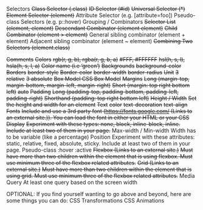 Selectors
    ~~Class Selector (.class)~~
    ~~ID Selector (#id)~~
    ~~Universal Selector (*)~~
    ~~Element Selector (element)~~
    Attribute Selector (e.g. [attribute=foo])
    Pseudo-class Selectors (e.g. p::hover)
    Grouping / Combinators
        ~~Selector List (element, element)~~
        ~~Descendant Combinator (element element)~~
        ~~Child Combinator (element > element)~~
        General sibling combinator (element + element)
        Adjacent sibling combinator (element ~ element)
        ~~Combining Two Selectors (element.class)~~

~~Comments~~
~~Colors~~
    ~~rgb(r, g, b), rgba(r, g, b, a)~~
    ~~#FFF, #FFFFFF~~
    ~~hsl(h, s, l),  hsla(h, s, l, a)~~
    ~~Color name (i.e ‘green’)~~
~~Backgrounds~~
    ~~background-color~~
~~Borders~~
    ~~border-style~~
    ~~Border-color~~
    ~~border-width~~
    ~~border-radius~~
~~Unit~~
    ~~3 relative~~
    ~~3 absolute~~
~~Box Model CSS Box Model~~
    ~~Margins~~
        ~~Long (margin-top, margin-bottom, margin-left, margin-right)~~
        ~~Short (margin: top right bottom left)~~
        ~~auto~~
    ~~Padding~~
        ~~Long (padding-top, padding-bottom, padding-left, padding-right)~~
        ~~Shorthand (padding: top right bottom left)~~
    ~~Height / Width~~
        ~~Set the height and width for an element~~
~~Text~~
    ~~color~~
    ~~text-decoration~~
    ~~text-align~~
~~Fonts~~
    ~~Include and use a 3rd party font (https://fonts.google.com/ (Links to an external site.)). You can load the font in either your HTML or your CSS~~
~~Display~~
    ~~Experiment with these types: none, block, inline-block, inline. Include at least two of them in your page.~~
Max-width / Min-width
    Width has to be variable (like a percentage)
Position
    Experiment with these attributes: static, relative, fixed, absolute, sticky. Include at least two of them in your page.
Pseudo-class
    :hover
    :active
~~Flexbox (Links to an external site.)~~
    ~~Must have more than two children within the element that is using flexbox. Must use minimum three of the flexbox related attributes.~~
~~Grid (Links to an external site.)~~
    ~~Must have more than two children within the element that is using grid. Must use minimum three of the flexbox related attributes.~~
Media Query
    At least one query based on the screen width

OPTIONAL: If you find yourself wanting to go above and beyond, here are some things you can do:
    CSS Transformations
    CSS Animations